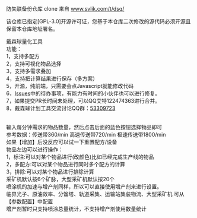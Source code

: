 防失联备份仓库
clone 来自 www.svlik.com/t/dsq/

该仓库已指定[GPL-3.0]开源许可证，您基于本仓库二次修改的源代码必须开源且保留本仓库地址署名。<br>

戴森球量化工具
<br>
功能：<br>
1，支持多配方<br>
2，支持可视化物品选择<br>
3，支持多需求叠加<br>
4，支持把计算结果进行保存（多方案）<br>
5，开源，纯前端，只需要会点Javascript就能修改代码<br>
6，<a href="https://github.com/122474363/DSQ/issues">Issues</a>中的待办事项，有能力有时间的小伙伴也可以进行修复。<br>
7，如果提交PR长时间未处理，可以QQ艾特122474363进行合并。<br>
8，戴森球计划工具交流讨论QQ群：<a href="http://qm.qq.com/cgi-bin/qm/qr?_wv=1027&k=UzzPv3ic7Fk9EDCyHo_4gkWQLR3WEA9Y&authKey=ysjOY0JQOSpT2ZCLkttSzI73sXyzu%2FXEqJXMmY2O645LpO6GOD5lRBrjdalqpO5k&noverify=0&group_code=53309723" target="_blank">53309723</a>
<br>

<br>
输入每分钟需求的物品数量，然后点击后面的蓝色按钮选择物品即可<br>
参考数据：传送带360/min 高速传送带720/min 极速传送带1800/min<br>
如果【增加】后没反应可以试一下重置配方/设备<br>
物品左边可以进行操作：<br>
1，标注:可以对某个物品进行(改颜色)比如已经完成生产线的物品<br>
2，多配方:可以对某个物品进行同时多个配方的计算<br>
3，排除:可以对某个物品进行排除计算<br>
采矿机默认按6个矿脉，大型采矿机默认按20个<br>
喷涂机的加速与增产剂同样，所以可以直接使用增产剂来进行设置。<br>
临界光子、原油效率、分馏塔、轨道采集、运输站集装物流、大型采矿机 可从【参数配置】中配置<br>
增产剂暂时只支持喷涂总量统计，不支持增产剂使用数量统计<br>
